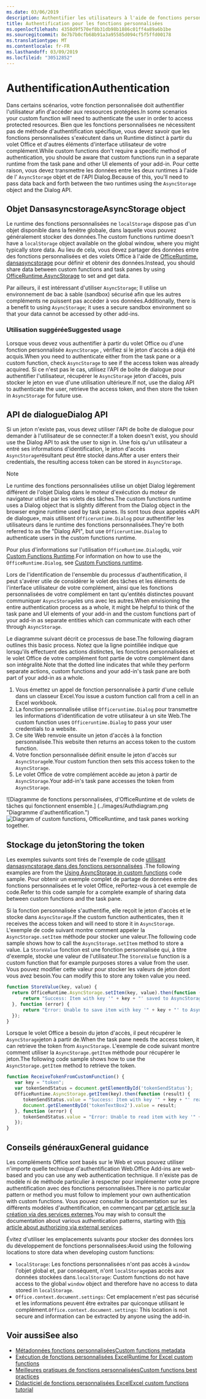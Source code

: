 ```yaml
---
ms.date: 03/06/2019
description: Authentifier les utilisateurs à l'aide de fonctions personnalisées dans Excel.
title: Authentification pour les fonctions personnalisées
ms.openlocfilehash: 4358d9f570ef8b31db98b1886c01ff4a89a6b1be
ms.sourcegitcommit: 8e7b7b0cfb68b91a3a95585d094cf5f5ffd00178
ms.translationtype: MT
ms.contentlocale: fr-FR
ms.lasthandoff: 03/09/2019
ms.locfileid: "30512852"
---
```

# <a name="authentication"></a><span data-ttu-id="859f4-103">Authentification</span><span class="sxs-lookup"><span data-stu-id="859f4-103">Authentication</span></span>

<span data-ttu-id="859f4-104">Dans certains scénarios, votre fonction personnalisée doit authentifier l'utilisateur afin d'accéder aux ressources protégées.</span><span class="sxs-lookup"><span data-stu-id="859f4-104">In some scenarios your custom function will need to authenticate the user in order to access protected resources.</span></span> <span data-ttu-id="859f4-105">Bien que les fonctions personnalisées ne nécessitent pas de méthode d'authentification spécifique, vous devez savoir que les fonctions personnalisées s'exécutent dans un Runtime distinct à partir du volet Office et d'autres éléments d'interface utilisateur de votre complément.</span><span class="sxs-lookup"><span data-stu-id="859f4-105">While custom functions don't require a specific method of authentication, you should be aware that custom functions run in a separate runtime from the task pane and other UI elements of your add-in.</span></span> <span data-ttu-id="859f4-106">Pour cette raison, vous devez transmettre les données entre les deux runtimes à l'aide de l' `AsyncStorage` objet et de l'API Dialog.</span><span class="sxs-lookup"><span data-stu-id="859f4-106">Because of this, you'll need to pass data back and forth between the two runtimes using the `AsyncStorage` object and the Dialog API.</span></span>
  
## <a name="asyncstorage-object"></a><span data-ttu-id="859f4-107">Objet Dansasyncstorage</span><span class="sxs-lookup"><span data-stu-id="859f4-107">AsyncStorage object</span></span>

<span data-ttu-id="859f4-108">Le runtime des fonctions personnalisées ne `localStorage` dispose pas d'un objet disponible dans la fenêtre globale, dans laquelle vous pouvez généralement stocker des données.</span><span class="sxs-lookup"><span data-stu-id="859f4-108">The custom functions runtime doesn't have a `localStorage` object available on the global window, where you might typically store data.</span></span> <span data-ttu-id="859f4-109">Au lieu de cela, vous devez partager des données entre des fonctions personnalisées et des volets Office à l'aide de [OfficeRuntime. dansasyncstorage](https://docs.microsoft.com/javascript/api/office-runtime/officeruntime.asyncstorage) pour définir et obtenir des données.</span><span class="sxs-lookup"><span data-stu-id="859f4-109">Instead, you should share data between custom functions and task panes by using [OfficeRuntime.AsyncStorage](https://docs.microsoft.com/javascript/api/office-runtime/officeruntime.asyncstorage) to set and get data.</span></span>

<span data-ttu-id="859f4-110">Par ailleurs, il est intéressant d'utiliser `AsyncStorage`; Il utilise un environnement de bac à sable (sandbox) sécurisé afin que les autres compléments ne puissent pas accéder à vos données.</span><span class="sxs-lookup"><span data-stu-id="859f4-110">Additionally, there is a benefit to using `AsyncStorage`; it uses a secure sandbox environment so that your data cannot be accessed by other add-ins.</span></span>

### <a name="suggested-usage"></a><span data-ttu-id="859f4-111">Utilisation suggérée</span><span class="sxs-lookup"><span data-stu-id="859f4-111">Suggested usage</span></span>

<span data-ttu-id="859f4-112">Lorsque vous devez vous authentifier à partir du volet Office ou d'une fonction personnalisée `AsyncStorage` , vérifiez si le jeton d'accès a déjà été acquis.</span><span class="sxs-lookup"><span data-stu-id="859f4-112">When you need to authenticate either from the task pane or a custom function, check `AsyncStorage` to see if the access token was already acquired.</span></span> <span data-ttu-id="859f4-113">Si ce n'est pas le cas, utilisez l'API de boîte de dialogue pour authentifier l'utilisateur, récupérer le `AsyncStorage` jeton d'accès, puis stocker le jeton en vue d'une utilisation ultérieure.</span><span class="sxs-lookup"><span data-stu-id="859f4-113">If not, use the dialog API to authenticate the user, retrieve the access token, and then store the token in `AsyncStorage` for future use.</span></span>

## <a name="dialog-api"></a><span data-ttu-id="859f4-114">API de dialogue</span><span class="sxs-lookup"><span data-stu-id="859f4-114">Dialog API</span></span>

<span data-ttu-id="859f4-115">Si un jeton n'existe pas, vous devez utiliser l'API de boîte de dialogue pour demander à l'utilisateur de se connecter.</span><span class="sxs-lookup"><span data-stu-id="859f4-115">If a token doesn't exist, you should use the Dialog API to ask the user to sign in.</span></span> <span data-ttu-id="859f4-116">Une fois qu'un utilisateur a entré ses informations d'identification, le jeton d'accès `AsyncStorage`résultant peut être stocké dans.</span><span class="sxs-lookup"><span data-stu-id="859f4-116">After a user enters their credentials, the resulting access token can be stored in `AsyncStorage`.</span></span>

> [!NOTE]
> <span data-ttu-id="859f4-117">Le runtime des fonctions personnalisées utilise un objet Dialog légèrement différent de l'objet Dialog dans le moteur d'exécution du moteur de navigateur utilisé par les volets des tâches.</span><span class="sxs-lookup"><span data-stu-id="859f4-117">The custom functions runtime uses a Dialog object that is slightly different from the Dialog object in the browser engine runtime used by task panes.</span></span> <span data-ttu-id="859f4-118">Ils sont tous deux appelés «API de dialogue», mais utilisent `Officeruntime.Dialog` pour authentifier les utilisateurs dans le runtime des fonctions personnalisées.</span><span class="sxs-lookup"><span data-stu-id="859f4-118">They're both referred to as the "Dialog API", but use `Officeruntime.Dialog` to authenticate users in the custom functions runtime.</span></span>

<span data-ttu-id="859f4-119">Pour plus d'informations sur l'utilisation `OfficeRuntime.Dialog`du, voir [Custom Functions Runtime](https://docs.microsoft.com/en-us/office/dev/add-ins/excel/custom-functions-runtime?view=office-js#displaying-a-dialog-box).</span><span class="sxs-lookup"><span data-stu-id="859f4-119">For information on how to use the `OfficeRuntime.Dialog`, see [Custom Functions runtime](https://docs.microsoft.com/en-us/office/dev/add-ins/excel/custom-functions-runtime?view=office-js#displaying-a-dialog-box).</span></span>

<span data-ttu-id="859f4-120">Lors de l'identification de l'ensemble du processus d'authentification, il peut s'avérer utile de considérer le volet des tâches et les éléments de l'interface utilisateur de votre complément, ainsi que les fonctions personnalisées de votre complément en tant qu'entités distinctes pouvant communiquer `AsyncStorage`les uns avec les autres.</span><span class="sxs-lookup"><span data-stu-id="859f4-120">When envisioning the entire authentication process as a whole, it might be helpful to think of the task pane and UI elements of your add-in and the custom functions part of your add-in as separate entities which can communicate with each other through `AsyncStorage`.</span></span>

<span data-ttu-id="859f4-121">Le diagramme suivant décrit ce processus de base.</span><span class="sxs-lookup"><span data-stu-id="859f4-121">The following diagram outlines this basic process.</span></span> <span data-ttu-id="859f4-122">Notez que la ligne pointillée indique que lorsqu'ils effectuent des actions distinctes, les fonctions personnalisées et le volet Office de votre complément font partie de votre complément dans son intégralité.</span><span class="sxs-lookup"><span data-stu-id="859f4-122">Note that the dotted line indicates that while they perform separate actions, custom functions and your add-in's task pane are both part of your add-in as a whole.</span></span>

1. <span data-ttu-id="859f4-123">Vous émettez un appel de fonction personnalisée à partir d'une cellule dans un classeur Excel.</span><span class="sxs-lookup"><span data-stu-id="859f4-123">You issue a custom function call from a cell in an Excel workbook.</span></span>
2. <span data-ttu-id="859f4-124">La fonction personnalisée utilise `Officeruntime.Dialog` pour transmettre les informations d'identification de votre utilisateur à un site Web.</span><span class="sxs-lookup"><span data-stu-id="859f4-124">The custom function uses `Officeruntime.Dialog` to pass your user credentials to a website.</span></span>
3. <span data-ttu-id="859f4-125">Ce site Web renvoie ensuite un jeton d'accès à la fonction personnalisée.</span><span class="sxs-lookup"><span data-stu-id="859f4-125">This website then returns an access token to the custom function.</span></span>
4. <span data-ttu-id="859f4-126">Votre fonction personnalisée définit ensuite le jeton d'accès sur `AsyncStorage`le.</span><span class="sxs-lookup"><span data-stu-id="859f4-126">Your custom function then sets this access token to the `AsyncStorage`.</span></span>
5. <span data-ttu-id="859f4-127">Le volet Office de votre complément accède au jeton à partir de `AsyncStorage`.</span><span class="sxs-lookup"><span data-stu-id="859f4-127">Your add-in's task pane accesses the token from `AsyncStorage`.</span></span>

<span data-ttu-id="859f4-128">![Diagramme de fonctions personnalisées, d'OfficeRuntime et de volets de tâches qui fonctionnent ensemble.] (../images/Authdiagram.png "Diagramme d'authentification.")</span><span class="sxs-lookup"><span data-stu-id="859f4-128">![Diagram of custom functions, OfficeRuntime, and task panes working together.](../images/Authdiagram.png "Authentication diagram.")</span></span>

## <a name="storing-the-token"></a><span data-ttu-id="859f4-129">Stockage du jeton</span><span class="sxs-lookup"><span data-stu-id="859f4-129">Storing the token</span></span>

<span data-ttu-id="859f4-130">Les exemples suivants sont tirés de l'exemple de code [utilisant dansasyncstorage dans des fonctions personnalisées](https://github.com/OfficeDev/PnP-OfficeAddins/tree/master/Excel-custom-functions/AsyncStorage) .</span><span class="sxs-lookup"><span data-stu-id="859f4-130">The following examples are from the [Using AsyncStorage in custom functions](https://github.com/OfficeDev/PnP-OfficeAddins/tree/master/Excel-custom-functions/AsyncStorage) code sample.</span></span> <span data-ttu-id="859f4-131">Pour obtenir un exemple complet de partage de données entre des fonctions personnalisées et le volet Office, rePortez-vous à cet exemple de code.</span><span class="sxs-lookup"><span data-stu-id="859f4-131">Refer to this code sample for a complete example of sharing data between custom functions and the task pane.</span></span>

<span data-ttu-id="859f4-132">Si la fonction personnalisée s'authentifie, elle reçoit le jeton d'accès et le stocke dans `AsyncStorage`.</span><span class="sxs-lookup"><span data-stu-id="859f4-132">If the custom function authenticates, then it receives the access token and will need to store it in `AsyncStorage`.</span></span> <span data-ttu-id="859f4-133">L'exemple de code suivant montre comment appeler la `AsyncStorage.setItem` méthode pour stocker une valeur.</span><span class="sxs-lookup"><span data-stu-id="859f4-133">The following code sample shows how to call the `AsyncStorage.setItem` method to store a value.</span></span> <span data-ttu-id="859f4-134">La `StoreValue` fonction est une fonction personnalisée qui, à titre d'exemple, stocke une valeur de l'utilisateur.</span><span class="sxs-lookup"><span data-stu-id="859f4-134">The `StoreValue` function is a custom function that for example purposes stores a value from the user.</span></span> <span data-ttu-id="859f4-135">Vous pouvez modifier cette valeur pour stocker les valeurs de jeton dont vous avez besoin.</span><span class="sxs-lookup"><span data-stu-id="859f4-135">You can modify this to store any token value you need.</span></span>

```javascript
function StoreValue(key, value) {
  return OfficeRuntime.AsyncStorage.setItem(key, value).then(function (result) {
      return "Success: Item with key '" + key + "' saved to AsyncStorage.";
  }, function (error) {
      return "Error: Unable to save item with key '" + key + "' to AsyncStorage. " + error;
  });
}
```

<span data-ttu-id="859f4-136">Lorsque le volet Office a besoin du jeton d'accès, il peut récupérer le `AsyncStorage`jeton à partir de.</span><span class="sxs-lookup"><span data-stu-id="859f4-136">When the task pane needs the access token, it can retrieve the token from `AsyncStorage`.</span></span> <span data-ttu-id="859f4-137">L'exemple de code suivant montre comment utiliser la `AsyncStorage.getItem` méthode pour récupérer le jeton.</span><span class="sxs-lookup"><span data-stu-id="859f4-137">The following code sample shows how to use the `AsyncStorage.getItem` method to retrieve the token.</span></span>

```javascript
function ReceiveTokenFromCustomFunction() {
   var key = "token";
   var tokenSendStatus = document.getElementById('tokenSendStatus');
   OfficeRuntime.AsyncStorage.getItem(key).then(function (result) {
      tokenSendStatus.value = "Success: Item with key '" + key + "' read from AsyncStorage.";
      document.getElementById('tokenTextBox2').value = result;
   }, function (error) {
      tokenSendStatus.value = "Error: Unable to read item with key '" + key + "' from AsyncStorage. " + error;
   });
}
```

## <a name="general-guidance"></a><span data-ttu-id="859f4-138">Conseils généraux</span><span class="sxs-lookup"><span data-stu-id="859f4-138">General guidance</span></span>

<span data-ttu-id="859f4-139">Les compléments Office sont basés sur le Web et vous pouvez utiliser n'importe quelle technique d'authentification Web.</span><span class="sxs-lookup"><span data-stu-id="859f4-139">Office Add-ins are web-based and you can use any web authentication technique.</span></span> <span data-ttu-id="859f4-140">Il n'existe pas de modèle ni de méthode particulier à respecter pour implémenter votre propre authentification avec des fonctions personnalisées.</span><span class="sxs-lookup"><span data-stu-id="859f4-140">There is no particular pattern or method you must follow to implement your own authentication with custom functions.</span></span> <span data-ttu-id="859f4-141">Vous pouvez consulter la documentation sur les différents modèles d'authentification, en commençant par [cet article sur la création via des services externes](https://docs.microsoft.com/en-us/office/dev/add-ins/develop/auth-external-add-ins?view=office-js).</span><span class="sxs-lookup"><span data-stu-id="859f4-141">You may wish to consult the documentation about various authentication patterns, starting with [this article about authorizing via external services](https://docs.microsoft.com/en-us/office/dev/add-ins/develop/auth-external-add-ins?view=office-js).</span></span>  

<span data-ttu-id="859f4-142">Évitez d'utiliser les emplacements suivants pour stocker des données lors du développement de fonctions personnalisées:</span><span class="sxs-lookup"><span data-stu-id="859f4-142">Avoid using the following locations to store data when developing custom functions:</span></span>  

- <span data-ttu-id="859f4-143">`localStorage`: Les fonctions personnalisées n'ont pas accès à `window` l'objet global et, par conséquent, n'ont `localStorage`pas accès aux données stockées dans.</span><span class="sxs-lookup"><span data-stu-id="859f4-143">`localStorage`: Custom functions do not have access to the global `window` object and therefore have no access to data     stored in `localStorage`.</span></span>
- <span data-ttu-id="859f4-144">`Office.context.document.settings`: Cet emplacement n'est pas sécurisé et les informations peuvent être extraites par quiconque utilisant le complément.</span><span class="sxs-lookup"><span data-stu-id="859f4-144">`Office.context.document.settings`:  This location is not secure and information can be extracted by anyone using the     add-in.</span></span>

## <a name="see-also"></a><span data-ttu-id="859f4-145">Voir aussi</span><span class="sxs-lookup"><span data-stu-id="859f4-145">See also</span></span>

* [<span data-ttu-id="859f4-146">Métadonnées fonctions personnalisées</span><span class="sxs-lookup"><span data-stu-id="859f4-146">Custom functions metadata</span></span>](custom-functions-json.md)
* [<span data-ttu-id="859f4-147">Exécution de fonctions personnalisées Excel</span><span class="sxs-lookup"><span data-stu-id="859f4-147">Runtime for Excel custom functions</span></span>](custom-functions-runtime.md)
* [<span data-ttu-id="859f4-148">Meilleures pratiques de fonctions personnalisées</span><span class="sxs-lookup"><span data-stu-id="859f4-148">Custom functions best practices</span></span>](custom-functions-best-practices.md)
* [<span data-ttu-id="859f4-149">Didacticiel de fonctions personnalisées Excel</span><span class="sxs-lookup"><span data-stu-id="859f4-149">Excel custom functions tutorial</span></span>](excel-tutorial-custom-functions.md)
